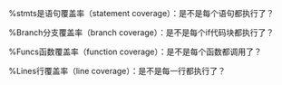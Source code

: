 %stmts是语句覆盖率（statement coverage）：是不是每个语句都执行了？

%Branch分支覆盖率（branch coverage）：是不是每个if代码块都执行了？

%Funcs函数覆盖率（function coverage）：是不是每个函数都调用了？

%Lines行覆盖率（line coverage）：是不是每一行都执行了？

